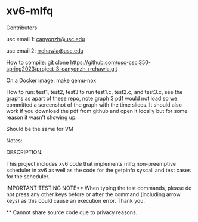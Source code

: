 # xv6-mlfq

Contributors

usc email 1: canyonzh@usc.edu

usc email 2: rrchawla@usc.edu

How to compile: git clone https://github.com/usc-csci350-spring2023/project-3-canyonzh_rrchawla.git

On a Docker image: make qemu-nox

How to run: test1, test2, test3 to run test1.c, test2.c, and test3.c, see the graphs as apart of these repo, note graph 3 pdf would not load so we committed a screenshot of the graph with the time slices. It should also work if you download the pdf from github and open it locally but for some reason it wasn't showing up.

Should be the same for VM

Notes:

DESCRIPTION:

This project includes xv6 code that implements mlfq non-preemptive scheduler in xv6 as well as the code for the getpinfo syscall and test cases for the scheduler.

IMPORTANT TESTING NOTE** When typing the test commands, please do not press any other keys before or after the command (including arrow keys) as this could cause an execution error. Thank you.

** Cannot share source code due to privacy reasons.
